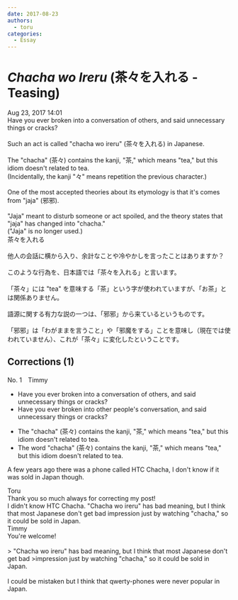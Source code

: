 ```yaml
---
date: 2017-08-23
authors:
  - toru
categories:
  - Essay
---
```


<h1 id="subject_show"><strong><em>Chacha wo Ireru</strong></em> (茶々を入れる - Teasing)</h1>
<div class="date">Aug 23, 2017 14:01</div>
<div id="post"><div id="body_show_ori">
Have you ever broken into a conversation of others, and said unnecessary things or cracks?<br/><br/>Such an act is called "chacha wo ireru" (茶々を入れる) in Japanese.<br/><br/>The "chacha" (茶々) contains the kanji, "茶," which means "tea," but this idiom doesn't related to tea.<br/>(Incidentally, the kanji "々" means repetition the previous character.)<br/><br/>One of the most accepted theories about its etymology is that it's comes from "jaja" (邪邪).<br/><br/>"Jaja" meant to disturb someone or act spoiled, and the theory states that "jaja" has changed into "chacha."<br/>("Jaja" is no longer used.)
</div></div>

<!-- more -->

<div id="post_ja"><div id="body_show_mo">
茶々を入れる<br/><br/>他人の会話に横から入り、余計なことや冷やかしを言ったことはありますか？<br/><br/>このような行為を、日本語では「茶々を入れる」と言います。<br/><br/>「茶々」には "tea" を意味する「茶」という字が使われていますが、「お茶」とは関係ありません。<br/><br/>語源に関する有力な説の一つは、「邪邪」から来ているというものです。<br/><br/>「邪邪」は「わがままを言うこと」や「邪魔をする」ことを意味し（現在では使われていません）、これが「茶々」に変化したということです。
</div></div>

## Corrections (1)
<div id="block"><div class="first_name"> No. 1　<span class="just_name">Timmy</span></div><div id="block2">
<ul class="correction_field">
<li class="incorrect">Have you ever broken into a conversation of others, and said unnecessary things or cracks?</li>
<li class="corrected correct">
Have you ever broken into other <span class="f_blue">people's</span> conversation, and said unnecessary things or cracks?
</li>
</ul>
<ul class="correction_field">
<li class="incorrect">The "chacha" (茶々) contains the kanji, "茶," which means "tea," but this idiom doesn't related to tea.</li>
<li class="corrected correct">
The <span class="f_blue">word</span> "chacha" (茶々) contains the kanji, "茶," which means "tea," but this idiom doesn't related to tea.
</li>
</ul>
<p class="comment_small">
 A few years ago there was a phone called HTC Chacha, I don't know if it was sold in Japan though.
</p>

</div><div class="name"><span class="just_name">Toru</span><br>
Thank you so much always for correcting my post!<br/>I didn't know HTC Chacha. "Chacha wo ireru" has bad meaning, but  I think that most Japanese don't get bad impression just by watching "chacha," so it could be sold in Japan.
</div>
<div class="name"><span class="just_name">Timmy</span><br>
You're welcome!<br/><br/>&gt; "Chacha wo ireru" has bad meaning, but I think that most Japanese don't get bad &gt;impression just by watching "chacha," so it could be sold in Japan.<br/><br/>I could be mistaken but I think that qwerty-phones were never popular in Japan.
</div>
</div>
